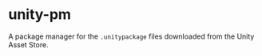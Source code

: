 unity-pm
========

A package manager for the `.unitypackage` files downloaded from the Unity Asset Store.
